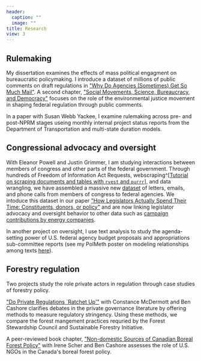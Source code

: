 ```yaml
---
header:
  caption: ""
  image: ""
title: Research
view: 3
---
```


## Rulemaking

My dissertation examines the effects of mass political engagment on bureaucratic policymaking. I introduce a dataset of millions of public comments on draft regulations in ["Why Do Agencies (Sometimes) Get So Much Mail"](/research/whymail/). A second chapter, ["Social Movements, Science, Bureaucracy, and Democracy"](/research/ej/) focuses on the role of the environmental justice movement in shaping federal regulation through public comments. 

In a paper with Susan Webb Yackee, I examine rulemaking across pre- and post-NPRM stages useing monthly internal project status reports from the Department of Transportation and multi-state duration models. 
<!---
For this project, I measure sub-agency rule-writing capacity and politicization using [OPM data on federal employees](https://github.com/judgelord/FederalEmployees). 
[summary]https://judgelord.github.io/DOT/summary
[results](https://judgelord.github.io/DOT/resulsts)
[mstate](https://judgelord.github.io/DOT/mstate)
-->

## Congressional advocacy and oversight

With Eleanor Powell and Justin Grimmer, I am studying interactions between members of congress and other parts of the federal government. Through hundreds of Freedom of Information Act Requests, webscraping^[[Tutorial on scraping documents and tables with `rvest` and `purrr`](https://judgelord.github.io/correspondence/functions/DOE_FERC-scraper.html)], and data wrangling, we have assembled a massive new [dataset](https://github.com/judgelord/correspondence) of letters, emails, and phone calls from members of congress to federal agencies. We intoduce this dataset in our paper ["How Legislators Actually Spend Their Time: Constituents, donors, or policy"](/research/correspondence/) and are now linking legislator advocacy and oversight behavior to other data such as [campaign contributions by energy companies](/research/FERC/). 

In another project on oversight, I use text analysis to study the agenda-setting power of U.S. federal agency budget proposals and appropriations sub-committee reports (see my PolMeth poster on modeling relationships among texts [here](/research/budgets/)).

## Forestry regulation

Two projects study the role private actors in regulation through case studies of forestry policy.

["Do Private Regulations `Ratchet Up'"](/research/FSC-SFI/) with Constance McDermott and Ben Cashore clarifies debates in the private governance literature by offering methods to measure regulatory stringency. Using these methods, we compare the forest mangement practices requried by the Forest Stewardship Council and Sustainable Forestry Initiative.

A peer-reviewed book chapter, ["Non-domestic Sources of Canadian Boreal Forest Policy"](/research/boreal/) with Irene Scher and Ben Cashore assesses the role of U.S. NGOs in the Canada's boreal forest policy.

